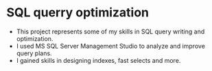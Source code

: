 # SQL querry optimization

- This project represents some of my skills in SQL query writing and optimization.
- I used MS SQL Server Management Studio to analyze and improve query plans.
- I gained skills in designing indexes, fast selects and more.
